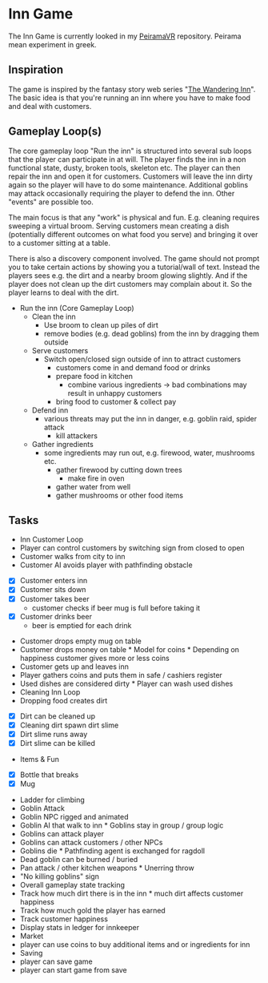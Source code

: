 # Inn Game

The Inn Game is currently looked in my [PeiramaVR](https://github.com/aerobless/PeiramaVR) repository. Peirama mean experiment in greek.

## Inspiration

The game is inspired by the fantasy story web series "[The Wandering Inn](https://wanderinginn.com)". The basic idea is that you're running an inn where you have to make food and deal with customers.

## Gameplay Loop(s)

The core gameplay loop "Run the inn" is structured into several sub loops that the player can participate in at will. The player finds the inn in a non functional state, dusty, broken tools, skeleton etc. The player can then repair the inn and open it for customers. Customers will leave the inn dirty again so the player will have to do some maintenance. Additional goblins may attack occasionally requiring the player to defend the inn. Other "events" are possible too.

The main focus is that any "work" is physical and fun. E.g. cleaning requires sweeping a virtual broom. Serving customers mean creating a dish (potentially different outcomes on what food you serve) and bringing it over to a customer sitting at a table.

There is also a discovery component involved. The game should not prompt you to take certain actions by showing you a tutorial/wall of text. Instead the players sees e.g. the dirt and a nearby broom glowing slightly. And if the player does not clean up the dirt customers may complain about it. So the player learns to deal with the dirt.

* Run the inn (Core Gameplay Loop)
  * Clean the inn
    * Use broom to clean up piles of dirt
    * remove bodies (e.g. dead goblins) from the inn by dragging them outside
  * Serve customers
    * Switch open/closed sign outside of inn to attract customers
      * customers come in and demand food or drinks
      * prepare food in kitchen
        * combine various ingredients -> bad combinations may result in unhappy customers
      * bring food to customer & collect pay
  * Defend inn
    * various threats may put the inn in danger, e.g. goblin raid, spider attack
      * kill attackers
  * Gather ingredients
    * some ingredients may run out, e.g. firewood, water, mushrooms etc.
      * gather firewood by cutting down trees
        * make fire in oven
      * gather water from well
      * gather mushrooms or other food items

## Tasks

*   Inn Customer Loop
  *   Player can control customers by switching sign from closed to open
  *   Customer walks from city to inn
  *   Customer AI avoids player with pathfinding obstacle
  * [x] Customer enters inn
  * [x] Customer sits down
  * [x] Customer takes beer
    *   customer checks if beer mug is full before taking it
  * [x] Customer drinks beer
    *   beer is emptied for each drink
  *   Customer drops empty mug on table
  *   Customer drops money on table
    *   Model for coins
    *   Depending on happiness customer gives more or less coins
  *   Customer gets up and leaves inn
  *   Player gathers coins and puts them in safe / cashiers register
  *   Used dishes are considered dirty
    *   Player can wash used dishes
*   Cleaning Inn Loop
  *   Dropping food creates dirt
  * [x] Dirt can be cleaned up
  * [x] Cleaning dirt spawn dirt slime
  * [x] Dirt slime runs away
  * [x] Dirt slime can be killed
*   Items & Fun
  * [x] Bottle that breaks
  * [x] Mug
  *   Ladder for climbing
*   Goblin Attack
  *   Goblin NPC rigged and animated
  *   Goblin AI that walk to inn
    *   Goblins stay in group / group logic
  *   Goblins can attack player
  *   Goblins can attack customers / other NPCs
  *   Goblins die
    *   Pathfinding agent is exchanged for ragdoll
  *   Dead goblin can be burned / buried
  *   Pan attack / other kitchen weapons
    *   Unerring throw
  *   "No killing goblins" sign
*   Overall gameplay state tracking
  *   Track how much dirt there is in the inn
    *   much dirt affects customer happiness
  *   Track how much gold the player has earned
  *   Track customer happiness
  *   Display stats in ledger for innkeeper
*   Market
  *   player can use coins to buy additional items and or ingredients for inn
*   Saving
  *   player can save game
  *   player can start game from save

